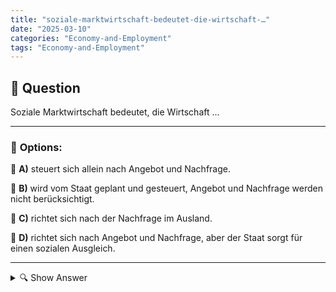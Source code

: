 ```yaml
---
title: "soziale-marktwirtschaft-bedeutet-die-wirtschaft-…"
date: "2025-03-10"
categories: "Economy-and-Employment"
tags: "Economy-and-Employment"
---
```


## 📌 **Question**

Soziale Marktwirtschaft bedeutet, die Wirtschaft …



---

### 📝 **Options:**

🔘 **A)** steuert sich allein nach Angebot und Nachfrage.

🔘 **B)** wird vom Staat geplant und gesteuert, Angebot und Nachfrage werden nicht berücksichtigt.

🔘 **C)** richtet sich nach der Nachfrage im Ausland.

🔘 **D)** richtet sich nach Angebot und Nachfrage, aber der Staat sorgt für einen sozialen Ausgleich.

---

<details>
  <summary>🔍 Show Answer</summary>

  <p>
💡  <b>Correct Answer:</b>  d
  </p>
  <p>
    📖<b>Explanation:</b>
    Die Soziale Marktwirtschaft ist ein wirtschaftliches System, das in Deutschland nach dem Zweiten Weltkrieg entwickelt wurde. Es kombiniert die Prinzipien der freien Marktwirtschaft, wie Angebot und Nachfrage, mit sozialen Ausgleichsmechanismen, die den sozialen Frieden und die Gerechtigkeit fördern. Der Staat greift regulierend ein, um Marktversagen zu verhindern, soziale Sicherungssysteme bereitzustellen und Chancengleichheit zu gewährleisten. Dieses Modell zielt darauf ab, wirtschaftliches Wachstum mit sozialer Verantwortung zu verbinden, um sowohl Effizienz als auch sozialen Ausgleich zu erreichen.
  </p>
</details>
